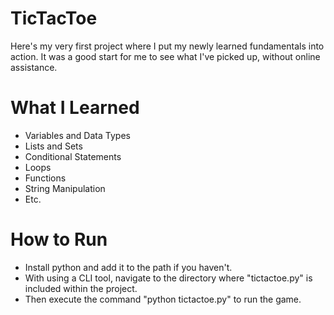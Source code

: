 # TicTacToe
Here's my very first project where I put my newly learned fundamentals into action. It was a good start for me to see what I've picked up, without online assistance.


# What I Learned
- Variables and Data Types
- Lists and Sets
- Conditional Statements
- Loops
- Functions
- String Manipulation
- Etc.


# How to Run
- Install python and add it to the path if you haven't.
- With using a CLI tool, navigate to the directory where "tictactoe.py" is included within the project.
- Then execute the command "python tictactoe.py" to run the game.
